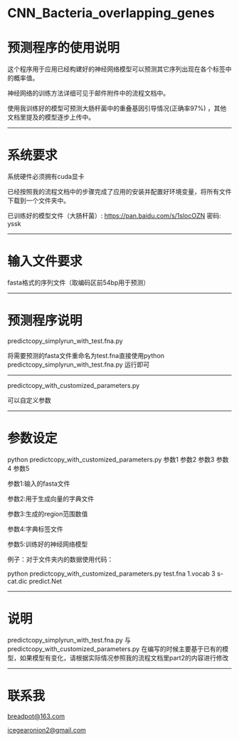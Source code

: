 # CNN_Bacteria_overlapping_genes

预测程序的使用说明
=================
   
这个程序用于应用已经构建好的神经网络模型可以预测其它序列出现在各个标签中的概率值。


神经网络的训练方法详细可见于邮件附件中的流程文档中。
 

使用我训练好的模型可预测大肠杆菌中的重叠基因引导情况(正确率97%) ，其他文档里提及的模型逐步上传中。

  
--------------


系统要求
==============

系统硬件必须拥有cuda显卡

已经按照我的流程文档中的步骤完成了应用的安装并配置好环境变量，将所有文件下载到一个文件夹中。

已训练好的模型文件（大肠杆菌）: https://pan.baidu.com/s/1slocOZN 密码: yssk


--------------


输入文件要求
==============

fasta格式的序列文件（取编码区前54bp用于预测）


--------------


预测程序说明
=================

predictcopy_simplyrun_with_test.fna.py

将需要预测的fasta文件重命名为test.fna直接使用python predictcopy_simplyrun_with_test.fna.py 运行即可

--------------

predictcopy_with_customized_parameters.py

可以自定义参数


--------------


参数设定
=================

python predictcopy_with_customized_parameters.py 参数1 参数2  参数3  参数4  参数5

参数1:输入的fasta文件

参数2:用于生成向量的字典文件

参数3:生成的region范围数值

参数4:字典标签文件

参数5:训练好的神经网络模型


例子：对于文件夹内的数据使用代码：

python predictcopy_with_customized_parameters.py test.fna 1.vocab 3 s-cat.dic predict.Net


--------------


说明
=================

predictcopy_simplyrun_with_test.fna.py 与 predictcopy_with_customized_parameters.py 在编写的时候主要基于已有的模型，如果模型有变化，请根据实际情况参照我的流程文档里part2的内容进行修改



--------------


联系我
=================

breadpot@163.com 


icegearonion2@gmail.com
